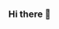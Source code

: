 ### Hi there 👋

<!--
**shakeelEngy/shakeelEngy** is a ✨ _special_ ✨ repository because its `README.md` (this file) appears on your GitHub profile.

Here are some ideas to get you started:

- 🔭 I’m currently working on development of Verification IP for AMBA based AXI 4 protocol. 
- 🌱 I’m currently learning advanced vlsi verification 
- 👯 I’m looking to collaborate on design verification using SV and UVM related projects 
- 🤔 I’m looking for help with coding of verilog and SV, writing test cases and functional coverage. 
- 💬 Ask me about Vlsi 
- 📫 How to reach me: shakeel.gfec2007@gmail.com 
- 😄 Pronouns: SV and UVM learner
- ⚡ Fun fact: I am 30+ & still a fresher
-->
